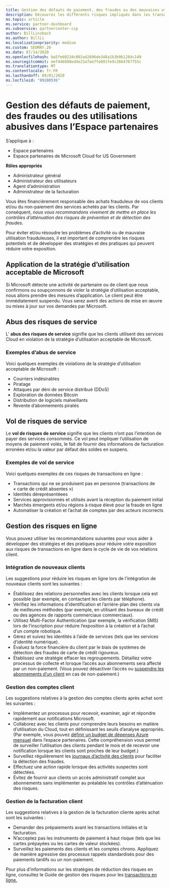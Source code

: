 ```yaml
---
title: Gestion des défauts de paiement, des fraudes ou des mauvaises utilisations
description: Découvrez les différents risques impliqués dans les transactions en ligne et les meilleures pratiques pour gérer et atténuer ces risques dans l’espace partenaires.
ms.topic: article
ms.service: partner-dashboard
ms.subservice: partnercenter-csp
author: BillLinzbach
ms.author: BillLi
ms.localizationpriority: medium
ms.custom: SEOMAY.20
ms.date: 07/14/2020
ms.openlocfilehash: ba5fe60234c002ad2696de348a1b3b9b1284c149
ms.sourcegitcommit: eef446698ed4e21afee7fe091fe9c2664767755c
ms.translationtype: MT
ms.contentlocale: fr-FR
ms.lasthandoff: 09/01/2020
ms.locfileid: "89280536"
---
```

# <a name="managing-non-payment-fraud-or-misuse-in-partner-center"></a>Gestion des défauts de paiement, des fraudes ou des utilisations abusives dans l’Espace partenaires

S’applique à :

- Espace partenaires
- Espace partenaires de Microsoft Cloud for US Government

**Rôles appropriés**
- Administrateur général
- Administrateur des utilisateurs
- Agent d’administration
- Administrateur de la facturation

Vous êtes financièrement responsable des achats frauduleux de vos clients et/ou du non-paiement des services achetés par les clients. Par conséquent, *nous vous recommandons vivement de mettre en place les contrôles d’atténuation des risques de prévention et de détection des fraudes*.

Pour éviter et/ou résoudre les problèmes d’activité ou de mauvaise utilisation frauduleuses, il est important de comprendre les risques potentiels et de développer des stratégies et des pratiques qui peuvent réduire votre exposition.

## <a name="enforcement-of-microsoft-acceptable-use-policy"></a>Application de la stratégie d’utilisation acceptable de Microsoft

Si Microsoft détecte une activité de partenaire ou de client que nous confirmons ou soupçonnons de violer la stratégie d’utilisation acceptable, nous allons prendre des mesures d’application. Le client peut être immédiatement suspendu. Vous serez averti des actions de mise en œuvre ou mises à jour sur vos demandes par Microsoft.

## <a name="abuse-of-service-risks"></a>Abus des risques de service

L' **abus des risques de service** signifie que les clients utilisent des services Cloud en violation de la stratégie d’utilisation acceptable de Microsoft.

### <a name="examples-of-abuse-of-service"></a>Exemples d’abus de service

Voici quelques exemples de violations de la stratégie d’utilisation acceptable de Microsoft :

- Courriers indésirables
- Piratage
- Attaques par déni de service distribué (DDoS)
- Exploration de données Bitcoin
- Distribution de logiciels malveillants
- Revente d’abonnements piratés

## <a name="theft-of-service-risks"></a>Vol de risques de service

Le **vol de risques de service** signifie que les clients n’ont pas l’intention de payer des services consommés. Ce vol peut impliquer l’utilisation de moyens de paiement volés, le fait de fournir des informations de facturation erronées et/ou la valeur par défaut des soldes en suspens.

### <a name="examples-of-service-theft"></a>Exemples de vol de service

Voici quelques exemples de ces risques de transactions en ligne :

- Transactions qui ne se produisent pas en personne (transactions de « carte de crédit absentes »)
- Identités déreprésentéees
- Services approvisionnés et utilisés avant la réception du paiement initial
- Marchés émergents et/ou régions à risque élevé pour la fraude en ligne
- Automatiser la création et l’achat de comptes par des acteurs incorrects

## <a name="managing-online-risk"></a>Gestion des risques en ligne

Vous pouvez utiliser les recommandations suivantes pour vous aider à développer des stratégies et des pratiques pour réduire votre exposition aux risques de transactions en ligne dans le cycle de vie de vos relations client.

### <a name="onboarding-new-customers"></a>Intégration de nouveaux clients

Les suggestions pour réduire les risques en ligne lors de l’intégration de nouveaux clients sont les suivantes :

- Établissez des relations personnelles avec les clients lorsque cela est possible (par exemple, en contactant les clients par téléphone).
- Vérifiez les informations d’identification et l’arrière-plan des clients via de meilleures méthodes (par exemple, en utilisant des bureaux de crédit ou des agences de rapports commerciaux commerciaux).
- Utilisez Multi-Factor Authentication (par exemple, la vérification SMS) lors de l’inscription pour réduire l’exposition à la création et à l’achat d’un compte robotique.
- Gérez et suivez les identités à l’aide de services (tels que les services d’identité numérique).
- Évaluez la force financière du client par le biais de systèmes de détection des fraudes de carte de crédit rigoureux.
- Établissez une stratégie effacer les regroupements. Détaillez votre processus de collecte et lorsque l’accès aux abonnements sera affecté par un non-paiement. (Vous pouvez désactiver l’accès ou [suspendre les abonnements d’un client](suspend-a-subscription.md) en cas de non-paiement.)

### <a name="managing-customer-accounts"></a>Gestion des comptes client

Les suggestions relatives à la gestion des comptes clients après achat sont les suivantes :

- Implémentez un processus pour recevoir, examiner, agir et répondre rapidement aux notifications Microsoft.
- Collaborez avec les clients pour comprendre leurs besoins en matière d’utilisation du Cloud, tout en définissant les seuils d’analyse appropriés. (Par exemple, vous pouvez [définir un budget de dépenses Azure mensuel](set-an-azure-spending-budget-for-your-customers.md) dans l’espace partenaires. Cette compréhension vous permet de surveiller l’utilisation des clients pendant le mois et de recevoir une notification lorsque les clients sont proches de leur budget.)
- Surveillez régulièrement les [journaux d’activité des clients](activity-logs.md) pour faciliter la détection des fraudes.
- Effectuez une action rapide lorsque des activités suspectes sont détectées.
- Évitez de fournir aux clients un accès administratif complet aux abonnements sans implémenter au préalable les contrôles d’atténuation des risques.

### <a name="managing-customer-billing"></a>Gestion de la facturation client

Les suggestions relatives à la gestion de la facturation cliente après achat sont les suivantes :

- Demander des prépaiements avant les transactions initiales et la facturation.
- N’acceptez pas les instruments de paiement à haut risque (tels que les cartes prépayées ou les cartes de valeur stockées).
- Surveillez les paiements des clients et les comptes chrono. Appliquez de manière agressive des processus rappels standardisés pour des paiements tardifs ou un non-paiement.

Pour plus d’informations sur les stratégies de réduction des risques en ligne, consultez le Guide de gestion des risques pour les [transactions en ligne.](https://query.prod.cms.rt.microsoft.com/cms/api/am/binary/RE4Bhtt)
